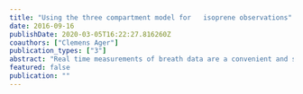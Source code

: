 ```yaml
---
title: "Using the three compartment model for   isoprene observations"
date: 2016-09-16
publishDate: 2020-03-05T16:22:27.816260Z
coauthors: ["Clemens Ager"]
publication_types: ["3"]
abstract: "Real time measurements of breath data are a convenient and save method to observe a proband.  But only in the most trivial cases they can be interpreted directly.  We demonstrate the feasibility of applying a model to interpret the observations through the parameter of such a model."
featured: false
publication: ""
---
```


